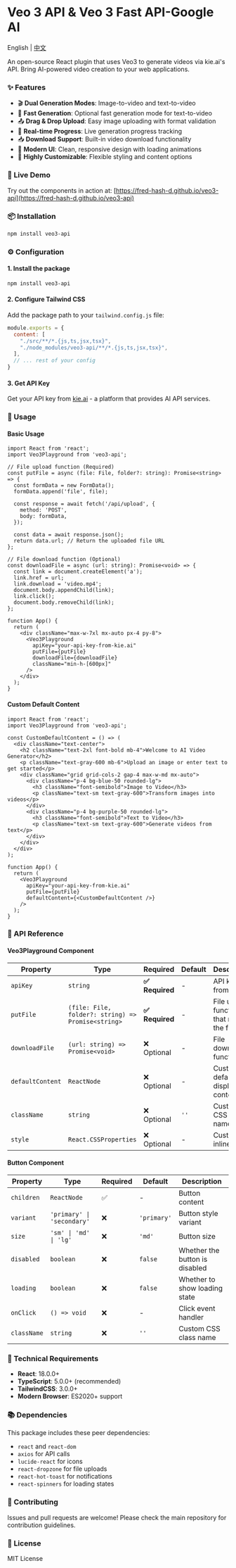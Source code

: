 # Veo 3 API & Veo 3 Fast API-Google AI

English | [中文](./README.zh-CN.md) 

An open-source React plugin that uses Veo3 to generate videos via kie.ai's API. Bring AI-powered video creation to your web applications.

### ✨ Features

- 🎬 **Dual Generation Modes**: Image-to-video and text-to-video
- 🚀 **Fast Generation**: Optional fast generation mode for text-to-video
- 📤 **Drag & Drop Upload**: Easy image uploading with format validation
- 🔄 **Real-time Progress**: Live generation progress tracking
- 📥 **Download Support**: Built-in video download functionality
- 🎨 **Modern UI**: Clean, responsive design with loading animations
- 🔧 **Highly Customizable**: Flexible styling and content options

### 🌟 Live Demo

Try out the components in action at: [https://fred-hash-d.github.io/veo3-api](https://fred-hash-d.github.io/veo3-api)

### 📦 Installation

```bash
npm install veo3-api
```

### ⚙️ Configuration

#### 1. Install the package

```bash
npm install veo3-api
```

#### 2. Configure Tailwind CSS

Add the package path to your `tailwind.config.js` file:

```javascript
module.exports = {
  content: [
    "./src/**/*.{js,ts,jsx,tsx}",
    "./node_modules/veo3-api/**/*.{js,ts,jsx,tsx}",
  ],
  // ... rest of your config
}
```

#### 3. Get API Key

Get your API key from [kie.ai](https://kie.ai/api-key) - a platform that provides AI API services.

### 🚀 Usage

#### Basic Usage

```tsx
import React from 'react';
import Veo3Playground from 'veo3-api';

// File upload function (Required)
const putFile = async (file: File, folder?: string): Promise<string> => {
  const formData = new FormData();
  formData.append('file', file);
  
  const response = await fetch('/api/upload', {
    method: 'POST',
    body: formData,
  });
  
  const data = await response.json();
  return data.url; // Return the uploaded file URL
};

// File download function (Optional)
const downloadFile = async (url: string): Promise<void> => {
  const link = document.createElement('a');
  link.href = url;
  link.download = 'video.mp4';
  document.body.appendChild(link);
  link.click();
  document.body.removeChild(link);
};

function App() {
  return (
    <div className="max-w-7xl mx-auto px-4 py-8">
      <Veo3Playground 
        apiKey="your-api-key-from-kie.ai"
        putFile={putFile}
        downloadFile={downloadFile}
        className="min-h-[600px]"
      />
    </div>
  );
}
```

#### Custom Default Content

```tsx
import React from 'react';
import Veo3Playground from 'veo3-api';

const CustomDefaultContent = () => (
  <div className="text-center">
    <h2 className="text-2xl font-bold mb-4">Welcome to AI Video Generator</h2>
    <p className="text-gray-600 mb-6">Upload an image or enter text to get started</p>
    <div className="grid grid-cols-2 gap-4 max-w-md mx-auto">
      <div className="p-4 bg-blue-50 rounded-lg">
        <h3 className="font-semibold">Image to Video</h3>
        <p className="text-sm text-gray-600">Transform images into videos</p>
      </div>
      <div className="p-4 bg-purple-50 rounded-lg">
        <h3 className="font-semibold">Text to Video</h3>
        <p className="text-sm text-gray-600">Generate videos from text</p>
      </div>
    </div>
  </div>
);

function App() {
  return (
    <Veo3Playground 
      apiKey="your-api-key-from-kie.ai"
      putFile={putFile}
      defaultContent={<CustomDefaultContent />}
    />
  );
}
```

### 📖 API Reference

#### Veo3Playground Component

| Property | Type | Required | Default | Description |
|----------|------|----------|---------|-------------|
| `apiKey` | `string` | **✅ Required** | - | API key from [kie.ai](https://kie.ai/api-key) |
| `putFile` | `(file: File, folder?: string) => Promise<string>` | **✅ Required** | - | File upload function that returns the file URL |
| `downloadFile` | `(url: string) => Promise<void>` | ❌ Optional | - | File download function |
| `defaultContent` | `ReactNode` | ❌ Optional | - | Custom default display content |
| `className` | `string` | ❌ Optional | `''` | Custom CSS class name |
| `style` | `React.CSSProperties` | ❌ Optional | - | Custom inline styles |

#### Button Component

| Property | Type | Required | Default | Description |
|----------|------|----------|---------|-------------|
| `children` | `ReactNode` | ✅ | - | Button content |
| `variant` | `'primary' \| 'secondary'` | ❌ | `'primary'` | Button style variant |
| `size` | `'sm' \| 'md' \| 'lg'` | ❌ | `'md'` | Button size |
| `disabled` | `boolean` | ❌ | `false` | Whether the button is disabled |
| `loading` | `boolean` | ❌ | `false` | Whether to show loading state |
| `onClick` | `() => void` | ❌ | - | Click event handler |
| `className` | `string` | ❌ | `''` | Custom CSS class name |

### 🔧 Technical Requirements

- **React**: 18.0.0+
- **TypeScript**: 5.0.0+ (recommended)
- **TailwindCSS**: 3.0.0+
- **Modern Browser**: ES2020+ support

### 📚 Dependencies

This package includes these peer dependencies:
- `react` and `react-dom`
- `axios` for API calls
- `lucide-react` for icons
- `react-dropzone` for file uploads
- `react-hot-toast` for notifications
- `react-spinners` for loading states

### 🤝 Contributing

Issues and pull requests are welcome! Please check the main repository for contribution guidelines.

### 📄 License

MIT License
